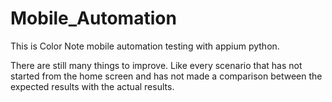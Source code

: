 # Mobile_Automation

This is Color Note mobile automation testing with appium python.

There are still many things to improve. Like every scenario that has not started from the home screen and has not made a comparison between the expected results with the actual results.
